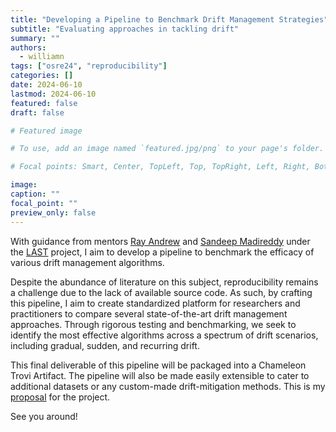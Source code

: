 ```yaml
---
title: "Developing a Pipeline to Benchmark Drift Management Strategies"
subtitle: "Evaluating approaches in tackling drift"
summary: ""
authors: 
  - williamn
tags: ["osre24", "reproducibility"]
categories: []
date: 2024-06-10
lastmod: 2024-06-10
featured: false
draft: false

# Featured image

# To use, add an image named `featured.jpg/png` to your page's folder.

# Focal points: Smart, Center, TopLeft, Top, TopRight, Left, Right, BottomLeft, Bottom, BottomRight.

image:
caption: ""
focal_point: ""
preview_only: false
---
```



With guidance from mentors [Ray Andrew](https://ucsc-ospo.github.io/author/ray-andrew-sinurat/) and [Sandeep Madireddy](https://ucsc-ospo.github.io/author/sandeep-madireddy/) under the [LAST](/project/osre24/anl/last) project, I aim to develop a pipeline to benchmark the efficacy of various drift management algorithms. 

Despite the abundance of literature on this subject, reproducibility remains a challenge due to the lack of available source code. As such, by crafting this pipeline, I aim to create standardized platform for researchers and practitioners to compare several state-of-the-art drift management approaches. Through rigorous testing and benchmarking, we seek to identify the most effective algorithms across a spectrum of drift scenarios, including gradual, sudden, and recurring drift.

This final deliverable of this pipeline will be packaged into a Chameleon Trovi Artifact. The pipeline will also be made easily extensible to cater to additional datasets or any custom-made drift-mitigation methods. This is my [proposal](https://docs.google.com/document/d/1biPUKMiKrNSegPVFDIyhjKkYeyiyD4hYqQghdsaU4IE/edit?usp=sharing) for the project.

See you around!
